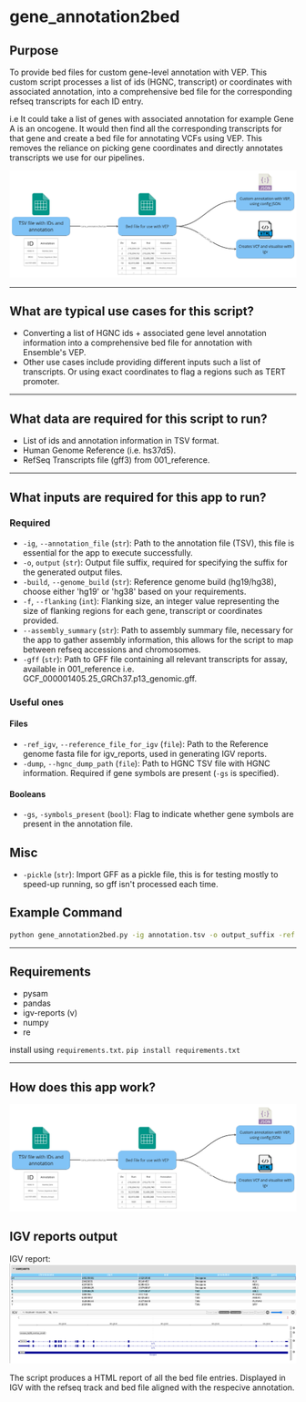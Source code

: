 # gene_annotation2bed

## Purpose
To provide bed files for custom gene-level annotation with VEP.
This custom script processes a list of ids (HGNC, transcript) or coordinates with associated annotation, into a comprehensive bed file for the corresponding refseq transcripts for each ID entry.

i.e It could take a list of genes with associated annotation for example Gene A is an oncogene.
It would then find all the corresponding transcripts for that gene and create a bed file for annotating VCFs using VEP. This removes the reliance on picking gene coordinates and directly annotates transcripts
we use for our pipelines.

![Workflow diagram showing TSV containing IDs and annotation to bed file and how it is used in VEP and visualised in IGV using a VCF](https://raw.githubusercontent.com/eastgenomics/gene_annotation2bed/sprint_2/Workflow.png)

---
## What are typical use cases for this script?

- Converting a list of HGNC ids + associated gene level annotation information
  into a comprehensive bed file for annotation with Ensemble's VEP.
- Other use cases include providing different inputs such a list of transcripts.
  Or using exact coordinates to flag a regions such as TERT promoter.

---
## What data are required for this script to run?

- List of ids and annotation information in TSV format.
- Human Genome Reference (i.e. hs37d5).
- RefSeq Transcripts file (gff3) from 001_reference.

---

## What inputs are required for this app to run?

### Required
- `-ig`, `--annotation_file` (`str`): Path to the annotation file (TSV), this file is essential for the app to execute successfully.
- `-o`, `output` (`str`): Output file suffix, required for specifying the suffix for the generated output files.
- `-build`, `--genome_build` (`str`): Reference genome build (hg19/hg38), choose either 'hg19' or 'hg38' based on your requirements.
- `-f`, `--flanking` (`int`): Flanking size, an integer value representing the size of flanking regions for each gene, transcript or coordinates provided.
- `--assembly_summary` (`str`): Path to assembly summary file, necessary for the app to gather assembly information, this allows for the script to map between refseq accessions and chromosomes.
- `-gff` (`str`): Path to GFF file containing all relevant transcripts for assay, available in 001_reference i.e. GCF_000001405.25_GRCh37.p13_genomic.gff.

### Useful ones

#### Files
- `-ref_igv`, `--reference_file_for_igv` (`file`): Path to the Reference genome fasta file for igv_reports, used in generating IGV reports.
- `-dump`, `--hgnc_dump_path` (`file`): Path to HGNC TSV file with HGNC information. Required if gene symbols are present (`-gs` is specified).

#### Booleans
- `-gs`, `-symbols_present` (`bool`): Flag to indicate whether gene symbols are present in the annotation file.

## Misc
- `-pickle` (`str`): Import GFF as a pickle file, this is for testing mostly to speed-up running, so gff isn't processed each time.

## Example Command

```bash
python gene_annotation2bed.py -ig annotation.tsv -o output_suffix -ref hg38 -f 50 --assembly_summary assembly_summary.txt -ref_igv ref_genome.fasta -symbols_present --hgnc_dump_path hgnc_info.tsv -gff your_file.gff -pickle pickle_file.pkl
```

---

## Requirements

- pysam
- pandas
- igv-reports (v)
- numpy
- re

install using `requirements.txt`. `pip install requirements.txt`

---

## How does this app work?

![Workflow diagram showing TSV containing IDs and annotation to bed file and how it is used in VEP and visualised in IGV using a VCF](https://raw.githubusercontent.com/eastgenomics/gene_annotation2bed/sprint_2/Workflow.png)

## IGV reports output

IGV report:
![image](<https://raw.githubusercontent.com/eastgenomics/gene_annotation2bed/dev/data/demo/demo_igv_reports.png>)

The script produces a HTML report of all the bed file entries. Displayed in IGV with the refseq track
and bed file aligned with the respecive annotation.

<!--
## Script Inputs - Defaults & Behaviour

- `Genome` (required): The genome build for the resource
- `Refseq gff` (`--gff_file`): The corresponding gff file for refseq transcripts for the genome build.
- OR the processed dataframe for the refseq gff in pickle format (--pickle).
- annotation or transcript file with the annotation information in TSV format.
- The reference fasta for using for igv reports (i.e. `-fasta hs37d5.fa.gz`), the corresponding
  index should be present in the same folder.
- The output file suffix for the outputed .bed file.
- Flanking (int): The required flanking either side of the transcripts selected.
- Assembly summary - corresponding assembly report file for the refseq.gff, this is used
  to determine the corresponding chromosome for each transcript.
 -->

